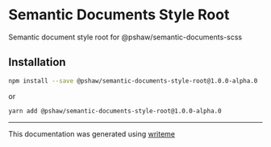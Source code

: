 # Semantic Documents Style Root

Semantic document style root for @pshaw/semantic-documents-scss

## Installation

```bash
npm install --save @pshaw/semantic-documents-style-root@1.0.0-alpha.0
```
or
```bash
yarn add @pshaw/semantic-documents-style-root@1.0.0-alpha.0
```

---
This documentation was generated using [writeme](https://www.npmjs.com/package/@pshaw/writeme)
